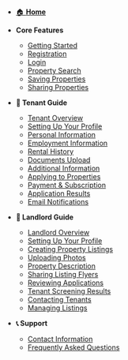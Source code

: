 - [🏠 **Home**](/)

- **Core Features**
  - [Getting Started](core/README.md)
  - [Registration](core/registration.md)
  - [Login](core/login.md)
  - [Property Search](core/property-search.md)
  - [Saving Properties](core/saving-properties.md)
  - [Sharing Properties](core/sharing-properties.md)

- **👤 Tenant Guide**
  - [Tenant Overview](tenant/README.md)
  - [Setting Up Your Profile](tenant/profile-setup.md)
  - [Personal Information](tenant/personal-info.md)
  - [Employment Information](tenant/employment.md)
  - [Rental History](tenant/rental-history.md)
  - [Documents Upload](tenant/documents.md)
  - [Additional Information](tenant/additional-info.md)
  - [Applying to Properties](tenant/applying.md)
  - [Payment & Subscription](tenant/payment.md)
  - [Application Results](tenant/results.md)
  - [Email Notifications](tenant/notifications.md)

- **🏡 Landlord Guide**
  - [Landlord Overview](landlord/README.md)
  - [Setting Up Your Profile](landlord/profile-setup.md)
  - [Creating Property Listings](landlord/creating-listings.md)
  - [Uploading Photos](landlord/photos.md)
  - [Property Description](landlord/description.md)
  - [Sharing Listing Flyers](landlord/flyers.md)
  - [Reviewing Applications](landlord/application-review.md)
  - [Tenant Screening Results](landlord/screening-results.md)
  - [Contacting Tenants](landlord/tenant-contact.md)
  - [Managing Listings](landlord/listing-management.md)

- **📞 Support**
  - [Contact Information](support/contact.md)
  - [Frequently Asked Questions](support/faq.md)
